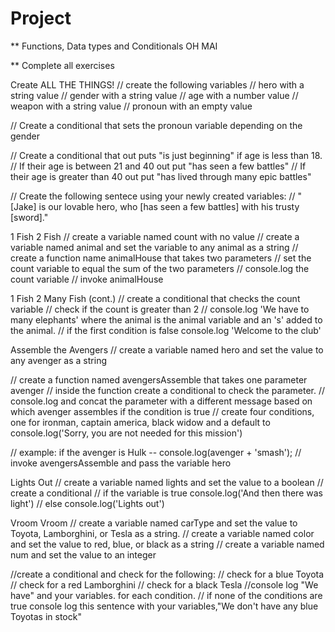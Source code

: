 # Project
** Functions, Data types and Conditionals OH MAI

** Complete all exercises

Create ALL THE THINGS! // create the following variables // hero with a string value // gender with a string value // age with a number value // weapon with a string value // pronoun with an empty value

// Create a conditional that sets the pronoun variable depending on the gender

// Create a conditional that out puts "is just beginning" if age is less than 18. // If their age is between 21 and 40 out put "has seen a few battles" // If their age is greater than 40 out put "has lived through many epic battles"

// Create the following sentece using your newly created variables: // "[Jake] is our lovable hero, who [has seen a few battles] with his trusty [sword]."

1 Fish 2 Fish // create a variable named count with no value // create a variable named animal and set the variable to any animal as a string // create a function name animalHouse that takes two parameters // set the count variable to equal the sum of the two parameters // console.log the count variable // invoke animalHouse

1 Fish 2 Many Fish (cont.) // create a conditional that checks the count variable // check if the count is greater than 2 // console.log 'We have to many elephants' where the animal is the animal variable and an 's' added to the animal. // if the first condition is false console.log 'Welcome to the club'

Assemble the Avengers // create a variable named hero and set the value to any avenger as a string

// create a function named avengersAssemble that takes one parameter avenger // inside the function create a conditional to check the parameter. // console.log and concat the parameter with a different message based on which avenger assembles if the condition is true // create four conditions, one for ironman, captain america, black widow and a default to console.log('Sorry, you are not needed for this mission')

// example: if the avenger is Hulk -- console.log(avenger + 'smash');
// invoke avengersAssemble and pass the variable hero

Lights Out // create a variable named lights and set the value to a boolean // create a conditional // if the variable is true console.log('And then there was light') // else console.log('Lights out')

Vroom Vroom // create a variable named carType and set the value to Toyota, Lamborghini, or Tesla as a string. // create a variable named color and set the value to red, blue, or black as a string // create a variable named num and set the value to an integer

//create a conditional and check for the following: // check for a blue Toyota // check for a red Lamborghini // check for a black Tesla //console log "We have" and your variables. for each condition. // if none of the conditions are true console log this sentence with your variables,"We don't have any blue Toyotas in stock"